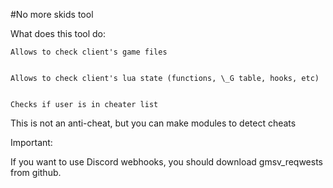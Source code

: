 #No more skids tool


What does this tool do:


	Allows to check client's game files


	Allows to check client's lua state (functions, \_G table, hooks, etc)


	Checks if user is in cheater list


This is not an anti-cheat, but you can make modules to detect cheats


Important:

If you want to use Discord webhooks, you should download gmsv_reqwests from github.